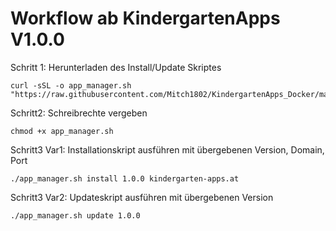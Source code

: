 # Workflow ab KindergartenApps V1.0.0

Schritt 1: Herunterladen des Install/Update Skriptes
```
curl -sSL -o app_manager.sh "https://raw.githubusercontent.com/Mitch1802/KindergartenApps_Docker/main/install/app_manager.sh"
```
Schritt2: Schreibrechte vergeben
```
chmod +x app_manager.sh
```
Schritt3 Var1: Installationskript ausführen mit übergebenen Version, Domain, Port
```
./app_manager.sh install 1.0.0 kindergarten-apps.at
```
Schritt3 Var2: Updateskript ausführen mit übergebenen Version
```
./app_manager.sh update 1.0.0 
```
